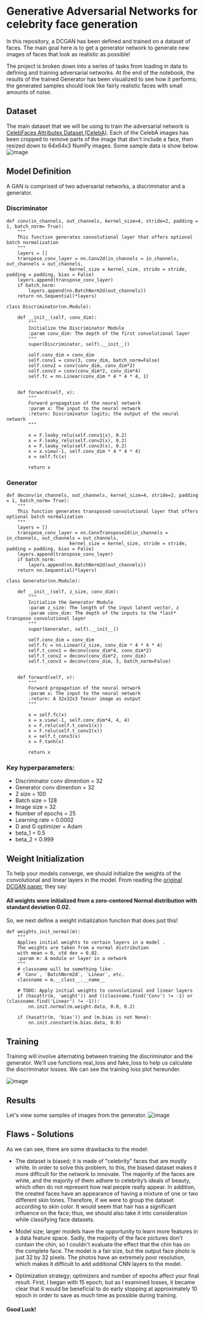 # Generative Adversarial Networks for celebrity face generation

In this repository, a DCGAN has been defined and trained on a dataset of faces. The main goal here is to get a generator network to generate new images of faces that look as realistic as possible!

The project is broken down into a series of tasks from loading in data to defining and training adversarial networks. At the end of the notebook, the results of the trained Generator has been visualized to see how it performs; the generated samples should look like fairly realistic faces with small amounts of noise.

## Dataset

The main dataset that we will be using to train the adversarial network is [CelebFaces Attributes Dataset (CelebA)](http://mmlab.ie.cuhk.edu.hk/projects/CelebA.html). Each of the CelebA images has been cropped to remove parts of the image that don't include a face, then resized down to 64x64x3 NumPy images. Some sample data is show below. ![image](https://user-images.githubusercontent.com/45627032/180857790-ff020131-7bc0-4ef0-b9c1-da0659554a6b.png)

## Model Definition

A GAN is comprised of two adversarial networks, a discriminator and a generator.

### Discriminator

```
def conv(in_channels, out_channels, kernel_size=4, stride=2, padding = 1, batch_norm= True):
    """
    This function generates convolutional layer that offers optional batch normalization
    """
    layers = []
    transpose_conv_layer = nn.Conv2d(in_channels = in_channels, out_channels = out_channels,
                       kernel_size = kernel_size, stride = stride, padding = padding, bias = False)
    layers.append(transpose_conv_layer)
    if batch_norm:
        layers.append(nn.BatchNorm2d(out_channels))
    return nn.Sequential(*layers)

class Discriminator(nn.Module):

    def __init__(self, conv_dim):
        """
        Initialize the Discriminator Module
        :param conv_dim: The depth of the first convolutional layer
        """
        super(Discriminator, self).__init__()
        
        self.conv_dim = conv_dim
        self.conv1 = conv(3, conv_dim, batch_norm=False)
        self.conv2 = conv(conv_dim, conv_dim*2)
        self.conv3 = conv(conv_dim*2, conv_dim*4)
        self.fc = nn.Linear(conv_dim * 4 * 4 * 4, 1)
        

    def forward(self, x):
        """
        Forward propagation of the neural network
        :param x: The input to the neural network     
        :return: Discriminator logits; the output of the neural network
        """
        
        x = F.leaky_relu(self.conv1(x), 0.2)
        x = F.leaky_relu(self.conv2(x), 0.2)
        x = F.leaky_relu(self.conv3(x), 0.2)
        x = x.view(-1, self.conv_dim * 4 * 4 * 4)
        x = self.fc(x)
        
        return x
```

### Generator
```
def deconv(in_channels, out_channels, kernel_size=4, stride=2, padding = 1, batch_norm= True):
    """
    This function generates transposed-convolutional layer that offers optional batch normalization
    """
    layers = []
    transpose_conv_layer = nn.ConvTranspose2d(in_channels = in_channels, out_channels = out_channels,
                       kernel_size = kernel_size, stride = stride, padding = padding, bias = False)
    layers.append(transpose_conv_layer)
    if batch_norm:
        layers.append(nn.BatchNorm2d(out_channels))
    return nn.Sequential(*layers)

class Generator(nn.Module):
    
    def __init__(self, z_size, conv_dim):
        """
        Initialize the Generator Module
        :param z_size: The length of the input latent vector, z
        :param conv_dim: The depth of the inputs to the *last* transpose convolutional layer
        """
        super(Generator, self).__init__()

        self.conv_dim = conv_dim
        self.fc = nn.Linear(z_size, conv_dim * 4 * 4 * 4)
        self.t_conv1 = deconv(conv_dim*4, conv_dim*2)
        self.t_conv2 = deconv(conv_dim*2, conv_dim)
        self.t_conv3 = deconv(conv_dim, 3, batch_norm=False)
        

    def forward(self, x):
        """
        Forward propagation of the neural network
        :param x: The input to the neural network     
        :return: A 32x32x3 Tensor image as output
        """
        
        x = self.fc(x)
        x = x.view(-1, self.conv_dim*4, 4, 4)
        x = F.relu(self.t_conv1(x))
        x = F.relu(self.t_conv2(x))
        x = self.t_conv3(x)
        x = F.tanh(x)
        
        return x
```

### Key hyperparameters:

* Discriminator conv dimention = 32
* Generator conv dimention = 32
* Z size = 100
* Batch size = 128
* Image size = 32
* Number of epochs = 25
* Learning rate = 0.0002
* D and G optimizer = Adam
* beta_1 = 0.5
* beta_2 = 0.999


## Weight Initialization

To help your models converge, we should initialize the weights of the convolutional and linear layers in the model. From reading the [original DCGAN paper](https://arxiv.org/pdf/1511.06434.pdf), they say:

#### All weights were initialized from a zero-centered Normal distribution with standard deviation 0.02.

So, we next define a weight initialization function that does just this!

```
def weights_init_normal(m):
    """
    Applies initial weights to certain layers in a model .
    The weights are taken from a normal distribution 
    with mean = 0, std dev = 0.02.
    :param m: A module or layer in a network    
    """
    # classname will be something like:
    # `Conv`, `BatchNorm2d`, `Linear`, etc.
    classname = m.__class__.__name__
    
    # TODO: Apply initial weights to convolutional and linear layers
    if (hasattr(m, 'weight')) and ((classname.find('Conv') != -1) or (classname.find('Linear') != -1)):
        nn.init.normal(m.weight.data, 0.0, 0.2)
        
    if (hasattr(m, 'bias')) and (m.bias is not None):
        nn.init.constant(m.bias.data, 0.0)
```

## Training

Training will involve alternating between training the discriminator and the generator. We'll use functions real_loss and fake_loss to help us calculate the discriminator losses. We can see the training loss plot hereunder. 

![image](https://user-images.githubusercontent.com/45627032/180866700-885f41cb-e383-4071-910b-be5ca6ad14ed.png)

## Results

Let's view some samples of images from the generator. ![image](https://user-images.githubusercontent.com/45627032/180866929-f5b907f7-7b89-4f18-9b9a-ce7ab30bf5f3.png)

## Flaws - Solutions

As we can see, there are some drawbacks to the model:

- The dataset is biased; it is made of "celebrity" faces that are mostly white. In order to solve this problem, to this, the biased dataset makes it more difficult for the network to innovate. The majority of the faces are white, and the majority of them adhere to celebrity’s ideals of beauty, which often do not represent how real people really appear. In addition, the created faces have an appearance of having a mixture of one or two different skin tones. Therefore, if we were to group the dataset according to skin color. It would seem that hair has a significant influence on the face; thus, we should also take it into consideration while classifying face datasets.

- Model size; larger models have the opportunity to learn more features in a data feature space. Sadly, the majority of the face pictures don't contain the chin, so I couldn't evaluate the effect that the chin has on the complete face. The model is a fair size, but the output face photo is just 32 by 32 pixels. The photos have an extremely poor resolution, which makes it difficult to add additional CNN layers to the model.

- Optimization strategy; optimizers and number of epochs affect your final result. First, I began with 15 epoch, but as I examined losses, it became clear that it would be beneficial to do early stopping at approximately 10 epoch in order to save as much time as possible during training.

#### Good Luck!
